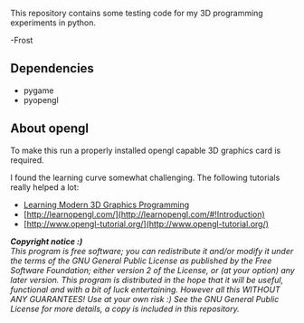 This repository contains some testing code for my 3D programming experiments in python.

-Frost

## Dependencies
* pygame
* pyopengl

## About opengl
To make this run a properly installed opengl capable 3D graphics card is required.

I found the learning curve somewhat challenging. The following tutorials really helped a lot:
- [Learning Modern 3D Graphics Programming](http://www.arcsynthesis.org/gltut/)
- [http://learnopengl.com/](http://learnopengl.com/#!Introduction)
- [http://www.opengl-tutorial.org/](http://www.opengl-tutorial.org/)

<i>
<b>Copyright notice :)</b><br>
This program is free software; you can redistribute it and/or modify it under the terms of the GNU General Public License as published by the Free Software Foundation; either version 2 of the License, or (at your option) any later version.
This program is distributed in the hope that it will be useful, functional and with a bit of luck entertaining. However all this WITHOUT ANY GUARANTEES! Use at your own risk :)
See the GNU General Public License for more details, a copy is included in this repository.
</i>